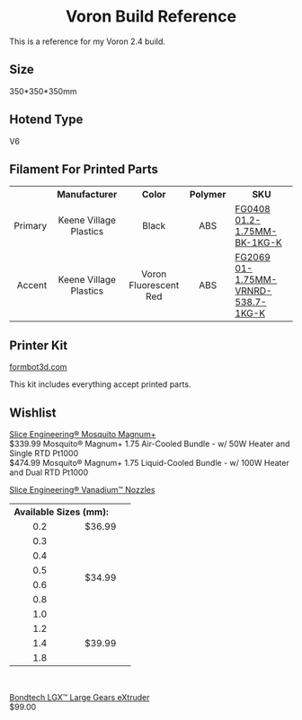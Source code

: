 <h1 align=center>Voron Build Reference</h1>

This is a reference for my Voron 2.4 build.


## Size

350\*350\*350mm


## Hotend Type

V6


## Filament For Printed Parts

<table>
    <tr>
        <th></th>
        <th>Manufacturer</th>
        <th>Color</th>
        <th>Polymer</th>
        <th>SKU</th>
    </tr>
    <tr></tr>
    <tr>
        <td align=right>Primary</td>
        <td align=center>Keene Village Plastics</td>
        <td align=center>Black</td>
        <td align=center>ABS</td>
        <td align=left><a href="https://www.villageplastics.com/product/the-filament-koil/">FG0408 01.2-1.75MM-BK-1KG-K</a></td>
    </tr>
    <tr></tr>
    <tr>
        <td align=right>Accent</td>
        <td align=center>Keene Village Plastics</td>
        <td align=center>Voron Fluorescent Red</td>
        <td align=center>ABS</td>
        <td align=left><a href="https://www.villageplastics.com/product/the-filament-koil/">FG2069 01-1.75MM-VRNRD-538.7-1KG-K</a></td>
    </tr>
</table>


## Printer Kit

[formbot3d.com](https://www.formbot3d.com/products/voron-24-corexy-3d-printer-kit-with-different-print-sizes-for-choice-161)

This kit includes everything accept printed parts.


## Wishlist

[Slice Engineering® Mosquito Magnum+](https://www.sliceengineering.com/products/mosquito-magnum-plus)\
$339.99 Mosquito® Magnum+ 1.75 Air-Cooled Bundle - w/ 50W Heater and Single RTD Pt1000\
$474.99 Mosquito® Magnum+ 1.75 Liquid-Cooled Bundle - w/ 100W Heater and Dual RTD Pt1000

[Slice Engineering® Vanadium™ Nozzles](https://www.sliceengineering.com/products/vanadium-nozzle?variant=29783462510664)

<table>
    <tr>
        <th colspan=10 align=left>Available Sizes (mm):</th>
    </tr>
    <tr></tr>
    <tr>
        <td width="92" align=center>0.2</td>
        <td width="92" align=center>$36.99</td>
    </tr>
    <tr></tr>
    <tr>
        <td align=center>0.3</td>
        <td rowspan=11 align=center>$34.99</td>
    </tr>
    <tr></tr>
    <tr>
        <td align=center>0.4</td>
    </tr>
    <tr></tr>
    <tr>
        <td align=center>0.5</td>
    </tr>
    <tr></tr>
    <tr>
        <td align=center>0.6</td>
    </tr>
    <tr></tr>
    <tr>
        <td align=center>0.8</td>
    </tr>
    <tr></tr>
    <tr>
        <td align=center>1.0</td>
    </tr>
    <tr></tr>
    <tr>
        <td align=center>1.2</td>
        <td rowspan=5 align=center>$39.99</td>
    </tr>
    <tr></tr>
    <tr>
        <td align=center>1.4</td>
    </tr>
    <tr></tr>
    <tr>
        <td align=center>1.8</td>
    </tr>
</table><br>

[Bondtech LGX™ Large Gears eXtruder](https://www.bondtech.se/product/lgx-large-gears-extruder/)\
$99.00
